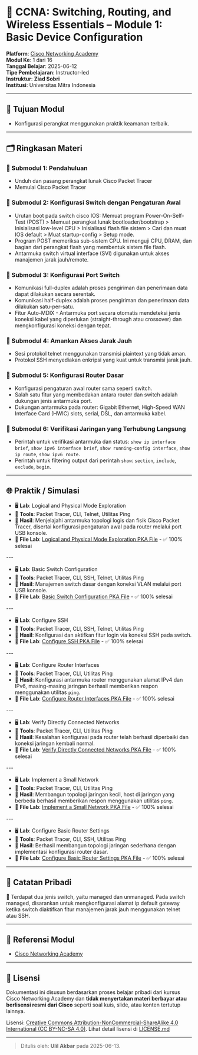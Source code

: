 # 📘 CCNA: Switching, Routing, and Wireless Essentials – Module 1: Basic Device Configuration

**Platform**: [Cisco Networking Academy](https://www.netacad.com)  
**Modul Ke**: 1 dari 16  
**Tanggal Belajar**: 2025-06-12  
**Tipe Pembelajaran**: Instructor-led  
**Instruktur**: **Ziad Sobri**  
**Institusi**: Universitas Mitra Indonesia

* * *

## 🎯 Tujuan Modul

- Konfigurasi perangkat menggunakan praktik keamanan terbaik.

* * *

## 🗂️ Ringkasan Materi

### 🔸 Submodul 1: Pendahuluan

- Unduh dan pasang perangkat lunak Cisco Packet Tracer
- Memulai Cisco Packet Tracer

### 🔸 Submodul 2: Konfigurasi Switch dengan Pengaturan Awal

- Urutan boot pada switch cisco IOS: Memuat program Power-On-Self-Test (POST) > Memuat perangkat lunak bootloader/bootstrap > Inisialisasi low-level CPU > Inisialisasi flash file sistem > Cari dan muat IOS default > Muat startup-config > Setup mode.
- Program POST memeriksa sub-sistem CPU. Ini menguji CPU, DRAM, dan bagian dari perangkat flash yang membentuk sistem file flash.
- Antarmuka switch virtual interface (SVI) digunakan untuk akses manajemen jarak jauh/remote.

### 🔸 Submodul 3: Konfigurasi Port Switch

- Komunikasi full-duplex adalah proses pengiriman dan penerimaan data dapat dilakukan secara serentak.
- Komunikasi half-duplex adalah proses pengiriman dan penerimaan data dilakukan satu-per-satu.
- Fitur Auto-MDIX - Antarmuka port secara otomatis mendeteksi jenis koneksi kabel yang diperlukan (straight-through atau crossover) dan mengkonfigurasi koneksi dengan tepat.

### 🔸 Submodul 4: Amankan Akses Jarak Jauh

- Sesi protokol telnet menggunakan transmisi plaintext yang tidak aman.
- Protokol SSH menyediakan enkripsi yang kuat untuk transmisi jarak jauh.

### 🔸 Submodul 5: Konfigurasi Router Dasar

- Konfigurasi pengaturan awal router sama seperti switch.
- Salah satu fitur yang membedakan antara router dan switch adalah dukungan jenis antarmuka port.
- Dukungan antarmuka pada router: Gigabit Ethernet, High-Speed WAN Interface Card (HWIC) slots, serial, DSL, dan antarmuka kabel.

### 🔸 Submodul 6: Verifikasi Jaringan yang Terhubung Langsung

- Perintah untuk verifikasi antarmuka dan status: `show ip interface brief`, `show ipv6 interface brief`, `show running-config interface`, `show ip route`, `show ipv6 route`.
- Perintah untuk filtering output dari perintah `show`: `section`, `include`, `exclude`, `begin`.

* * *

## 🌐 Praktik / Simulasi

- 🖥️ **Lab**: Logical and Physical Mode Exploration
- 🔧 **Tools**: Packet Tracer, CLI, Telnet, Utilitas Ping
- 🔄 **Hasil**: Menjelajahi antarmuka topologi logis dan fisik Cisco Packet Tracer, disertai konfigurasi pengaturan awal pada router melalui port USB konsole.
- 📁 **File Lab**: [Logical and Physical Mode Exploration PKA File](../labs/module-1/1.0.5-packet-tracer---logical-and-physical-mode-exploration.pka) - ✅ 100% selesai

\---

- 🖥️ **Lab**: Basic Switch Configuration
- 🔧 **Tools**: Packet Tracer, CLI, SSH, Telnet, Utilitas Ping
- 🔄 **Hasil**: Manajemen switch dasar dengan koneksi VLAN melalui port USB konsole.
- 📁 **File Lab**: [Basic Switch Configuration PKA File](../labs/module-1/1.1.7-packet-tracer---basic-switch-configuration---physical-mode.pka) - ✅ 100% selesai

\---

- 🖥️ **Lab**: Configure SSH
- 🔧 **Tools**: Packet Tracer, CLI, SSH, Telnet, Utilitas Ping
- 🔄 **Hasil**: Konfigurasi dan aktifkan fitur login via koneksi SSH pada switch.
- 📁 **File Lab**: [Configure SSH PKA File](../labs/module-1/1.3.6-packet-tracer---configure-ssh.pka) - ✅ 100% selesai

\---

- 🖥️ **Lab**: Configure Router Interfaces
- 🔧 **Tools**: Packet Tracer, CLI, Utilitas Ping
- 🔄 **Hasil**: Konfigurasi antarmuka router menggunakan alamat IPv4 dan IPv6, masing-masing jaringan berhasil memberikan respon menggunakan utilitas `ping`.
- 📁 **File Lab**: [Configure Router Interfaces PKA File](../labs/module-1/1.4.7-packet-tracer---configure-router-interfaces.pka) - ✅ 100% selesai

\---

- 🖥️ **Lab**: Verify Directly Connected Networks
- 🔧 **Tools**: Packet Tracer, CLI, Utilitas Ping
- 🔄 **Hasil**: Kesalahan konfigurasi pada router telah berhasil diperbaiki dan koneksi jaringan kembali normal.
- 📁 **File Lab**: [Verify Directly Connected Networks PKA File](../labs/module-1/1.5.10-packet-tracer---verify-directly-connected-networks.pka) - ✅ 100% selesai

\---

- 🖥️ **Lab**: Implement a Small Network
- 🔧 **Tools**: Packet Tracer, CLI, Utilitas Ping
- 🔄 **Hasil**: Membangun topologi jaringan kecil, host di jaringan yang berbeda berhasil memberikan respon menggunakan utilitas `ping`.
- 📁 **File Lab**: [Implement a Small Network PKA File](../labs/module-1/1.6.1-packet-tracer---implement-a-small-network.pka) - ✅ 100% selesai

\---

- 🖥️ **Lab**: Configure Basic Router Settings
- 🔧 **Tools**: Packet Tracer, CLI, SSH, Utilitas Ping
- 🔄 **Hasil**: Berhasil membangun topologi jaringan sederhana dengan implementasi konfigurasi router dasar.
- 📁 **File Lab**: [Configure Basic Router Settings PKA File](../labs/module-1/1.6.2-packet-tracer----configure-basic-router-settings---physical-mode.pka) - ✅ 100% selesai

* * *

## 🧠 Catatan Pribadi

💬 Terdapat dua jenis switch, yaitu managed dan unmanaged. Pada switch managed, disarankan untuk mengkonfigurasi alamat ip default gateway ketika switch diaktifkan fitur manajemen jarak jauh menggunakan telnet atau SSH.

* * *

## 📎 Referensi Modul
- [Cisco Networking Academy](https://www.netacad.com)  

* * *

## 📄 Lisensi

Dokumentasi ini disusun berdasarkan proses belajar pribadi dari kursus Cisco Networking Academy dan **tidak menyertakan materi berbayar atau berlisensi resmi dari Cisco** seperti soal kuis, slide, atau konten tertutup lainnya.

Lisensi: [Creative Commons Attribution-NonCommercial-ShareAlike 4.0 International (CC BY-NC-SA 4.0)](https://creativecommons.org/licenses/by-nc-sa/4.0/). Lihat detail lisensi di [LICENSE.md](./LICENSE.md)

* * *

> Ditulis oleh: **Ulil Akbar** pada 2025-06-13.